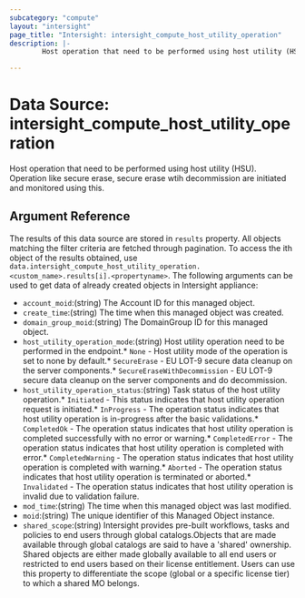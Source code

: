 ```yaml
---
subcategory: "compute"
layout: "intersight"
page_title: "Intersight: intersight_compute_host_utility_operation"
description: |-
        Host operation that need to be performed using host utility (HSU). Operation like secure erase, secure erase wtih decommission are initiated and monitored using this.

---
```


# Data Source: intersight_compute_host_utility_operation
Host operation that need to be performed using host utility (HSU). Operation like secure erase, secure erase wtih decommission are initiated and monitored using this.
## Argument Reference
The results of this data source are stored in `results` property.
All objects matching the filter criteria are fetched through pagination.
To access the ith object of the results obtained, use `data.intersight_compute_host_utility_operation.<custom_name>.results[i].<propertyname>`.
The following arguments can be used to get data of already created objects in Intersight appliance:
* `account_moid`:(string) The Account ID for this managed object. 
* `create_time`:(string) The time when this managed object was created. 
* `domain_group_moid`:(string) The DomainGroup ID for this managed object. 
* `host_utility_operation_mode`:(string) Host utility operation need to be performed in the endpoint.* `None` - Host utility mode of the operation is set to none by default.* `SecureErase` - EU LOT-9 secure data cleanup on the server components.* `SecureEraseWithDecommission` - EU LOT-9 secure data cleanup on the server components and do decommission. 
* `host_utility_operation_status`:(string) Task status of the host utility operation.* `Initiated` - This status indicates that host utility operation request is initiated.* `InProgress` - The operation status indicates that host utility operation is in-progress after the basic validations.* `CompletedOk` - The operation status indicates that host utility operation is completed successfully with no error or warning.* `CompletedError` - The operation status indicates that host utility operation is completed with error.* `CompletedWarning` - The operation status indicates that host utility operation is completed with warning.* `Aborted` - The operation status indicates that host utility operation is terminated or aborted.* `Invalidated` - The operation status indicates that host utility operation is invalid due to validation failure. 
* `mod_time`:(string) The time when this managed object was last modified. 
* `moid`:(string) The unique identifier of this Managed Object instance. 
* `shared_scope`:(string) Intersight provides pre-built workflows, tasks and policies to end users through global catalogs.Objects that are made available through global catalogs are said to have a 'shared' ownership. Shared objects are either made globally available to all end users or restricted to end users based on their license entitlement. Users can use this property to differentiate the scope (global or a specific license tier) to which a shared MO belongs. 
 
